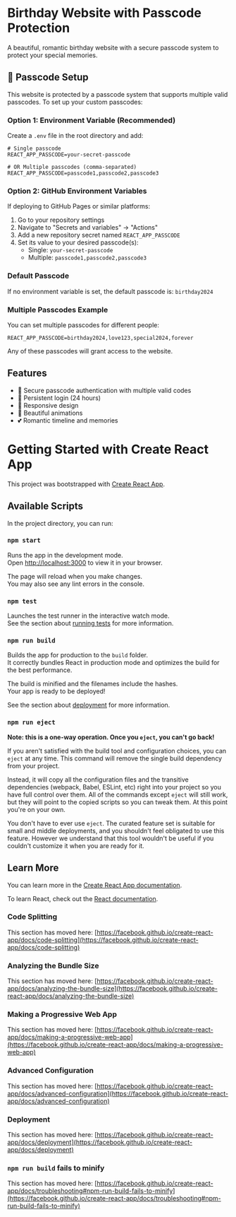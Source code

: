 # Birthday Website with Passcode Protection

A beautiful, romantic birthday website with a secure passcode system to protect your special memories.

## 🔐 Passcode Setup

This website is protected by a passcode system that supports multiple valid passcodes. To set up your custom passcodes:

### Option 1: Environment Variable (Recommended)
Create a `.env` file in the root directory and add:
```
# Single passcode
REACT_APP_PASSCODE=your-secret-passcode

# OR Multiple passcodes (comma-separated)
REACT_APP_PASSCODE=passcode1,passcode2,passcode3
```

### Option 2: GitHub Environment Variables
If deploying to GitHub Pages or similar platforms:
1. Go to your repository settings
2. Navigate to "Secrets and variables" → "Actions"
3. Add a new repository secret named `REACT_APP_PASSCODE`
4. Set its value to your desired passcode(s):
   - Single: `your-secret-passcode`
   - Multiple: `passcode1,passcode2,passcode3`

### Default Passcode
If no environment variable is set, the default passcode is: `birthday2024`

### Multiple Passcodes Example
You can set multiple passcodes for different people:
```
REACT_APP_PASSCODE=birthday2024,love123,special2024,forever
```
Any of these passcodes will grant access to the website.

## Features
- 🔐 Secure passcode authentication with multiple valid codes
- 💾 Persistent login (24 hours)
- 📱 Responsive design
- 🎨 Beautiful animations
- 💕 Romantic timeline and memories

# Getting Started with Create React App

This project was bootstrapped with [Create React App](https://github.com/facebook/create-react-app).

## Available Scripts

In the project directory, you can run:

### `npm start`

Runs the app in the development mode.\
Open [http://localhost:3000](http://localhost:3000) to view it in your browser.

The page will reload when you make changes.\
You may also see any lint errors in the console.

### `npm test`

Launches the test runner in the interactive watch mode.\
See the section about [running tests](https://facebook.github.io/create-react-app/docs/running-tests) for more information.

### `npm run build`

Builds the app for production to the `build` folder.\
It correctly bundles React in production mode and optimizes the build for the best performance.

The build is minified and the filenames include the hashes.\
Your app is ready to be deployed!

See the section about [deployment](https://facebook.github.io/create-react-app/docs/deployment) for more information.

### `npm run eject`

**Note: this is a one-way operation. Once you `eject`, you can't go back!**

If you aren't satisfied with the build tool and configuration choices, you can `eject` at any time. This command will remove the single build dependency from your project.

Instead, it will copy all the configuration files and the transitive dependencies (webpack, Babel, ESLint, etc) right into your project so you have full control over them. All of the commands except `eject` will still work, but they will point to the copied scripts so you can tweak them. At this point you're on your own.

You don't have to ever use `eject`. The curated feature set is suitable for small and middle deployments, and you shouldn't feel obligated to use this feature. However we understand that this tool wouldn't be useful if you couldn't customize it when you are ready for it.

## Learn More

You can learn more in the [Create React App documentation](https://facebook.github.io/create-react-app/docs/getting-started).

To learn React, check out the [React documentation](https://reactjs.org/).

### Code Splitting

This section has moved here: [https://facebook.github.io/create-react-app/docs/code-splitting](https://facebook.github.io/create-react-app/docs/code-splitting)

### Analyzing the Bundle Size

This section has moved here: [https://facebook.github.io/create-react-app/docs/analyzing-the-bundle-size](https://facebook.github.io/create-react-app/docs/analyzing-the-bundle-size)

### Making a Progressive Web App

This section has moved here: [https://facebook.github.io/create-react-app/docs/making-a-progressive-web-app](https://facebook.github.io/create-react-app/docs/making-a-progressive-web-app)

### Advanced Configuration

This section has moved here: [https://facebook.github.io/create-react-app/docs/advanced-configuration](https://facebook.github.io/create-react-app/docs/advanced-configuration)

### Deployment

This section has moved here: [https://facebook.github.io/create-react-app/docs/deployment](https://facebook.github.io/create-react-app/docs/deployment)

### `npm run build` fails to minify

This section has moved here: [https://facebook.github.io/create-react-app/docs/troubleshooting#npm-run-build-fails-to-minify](https://facebook.github.io/create-react-app/docs/troubleshooting#npm-run-build-fails-to-minify)
